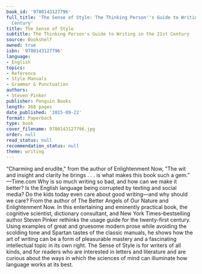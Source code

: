 ```yaml
---
book_id: '9780143127796'
full_title: 'The Sense of Style: The Thinking Person''s Guide to Writing in the 21st
  Century'
title: The Sense of Style
subtitle: The Thinking Person's Guide to Writing in the 21st Century
source: Bookshelf
owned: true
isbn: '9780143127796'
language:
- English
topics:
- Reference
- Style Manuals
- Grammar & Punctuation
authors:
- Steven Pinker
publisher: Penguin Books
length: 368 pages
date_published: '2015-09-22'
format: Paperback
type: book
cover_filename: 9780143127796.jpg
order: null
read_status: null
recommendation_status: null
theme: writing
---
```

“Charming and erudite," from the author of Enlightenment Now, "The wit and insight and clarity he brings . . . is what makes this book such a gem.” —Time.com
Why is so much writing so bad, and how can we make it better? Is the English language being corrupted by texting and social media? Do the kids today even care about good writing—and why should we care? From the author of The Better Angels of Our Nature and Enlightenment Now.
In this entertaining and eminently practical book, the cognitive scientist, dictionary consultant, and New York Times–bestselling author Steven Pinker rethinks the usage guide for the twenty-first century. Using examples of great and gruesome modern prose while avoiding the scolding tone and Spartan tastes of the classic manuals, he shows how the art of writing can be a form of pleasurable mastery and a fascinating intellectual topic in its own right. The Sense of Style is for writers of all kinds, and for readers who are interested in letters and literature and are curious about the ways in which the sciences of mind can illuminate how language works at its best.
